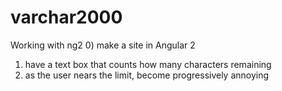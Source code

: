# varchar2000
Working with ng2
0) make a site in Angular 2
1) have a text box that counts how many characters remaining
2) as the user nears the limit, become progressively annoying
